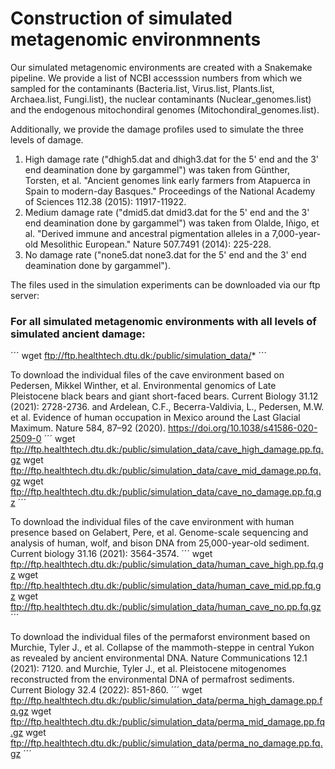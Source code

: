 # Construction of simulated metagenomic environmnents

Our simulated metagenomic environments are created with a Snakemake pipeline. 
We provide a list of NCBI accesssion numbers from which we sampled for the contaminants (Bacteria.list, Virus.list, Plants.list, Archaea.list, Fungi.list), the nuclear contaminants (Nuclear_genomes.list) and the endogenous mitochondiral genomes (Mitochondiral_genomes.list). 

Additionally, we provide the damage profiles used to simulate the three levels of damage.
1. High damage rate ("dhigh5.dat and dhigh3.dat for the 5' end and the 3' end deamination done by gargammel") was taken from Günther, Torsten, et al. "Ancient genomes link early farmers from Atapuerca in Spain to modern-day Basques." Proceedings of the National Academy of Sciences 112.38 (2015): 11917-11922.
2. Medium damage rate ("dmid5.dat dmid3.dat for the 5' end and the 3' end deamination done by gargammel") was taken from Olalde, Iñigo, et al. "Derived immune and ancestral pigmentation alleles in a 7,000-year-old Mesolithic European." Nature 507.7491 (2014): 225-228.
3. No damage rate ("none5.dat none3.dat for the 5' end and the 3' end deamination done by gargammel"). 

The files used in the simulation experiments can be downloaded via our ftp server:

### For all simulated metagenomic environments with all levels of simulated ancient damage: 
´´´
wget ftp://ftp.healthtech.dtu.dk:/public/simulation_data/*
´´´

To download the individual files of the cave environment based on Pedersen, Mikkel Winther, et al. Environmental genomics of Late Pleistocene black bears and giant short-faced bears. Current Biology 31.12 (2021): 2728-2736. and Ardelean, C.F., Becerra-Valdivia, L., Pedersen, M.W. et al. Evidence of human occupation in Mexico around the Last Glacial Maximum. Nature 584, 87–92 (2020). https://doi.org/10.1038/s41586-020-2509-0 
´´´
 wget ftp://ftp.healthtech.dtu.dk:/public/simulation_data/cave_high_damage.pp.fq.gz
 wget ftp://ftp.healthtech.dtu.dk:/public/simulation_data/cave_mid_damage.pp.fq.gz
 wget ftp://ftp.healthtech.dtu.dk:/public/simulation_data/cave_no_damage.pp.fq.gz
´´´

To download the individual files of the cave environment with human presence based on Gelabert, Pere, et al. Genome-scale sequencing and analysis of human, wolf, and bison DNA from 25,000-year-old sediment. Current biology 31.16 (2021): 3564-3574.
´´´
 wget ftp://ftp.healthtech.dtu.dk:/public/simulation_data/human_cave_high.pp.fq.gz
 wget ftp://ftp.healthtech.dtu.dk:/public/simulation_data/human_cave_mid.pp.fq.gz
 wget ftp://ftp.healthtech.dtu.dk:/public/simulation_data/human_cave_no.pp.fq.gz
´´´

To download the individual files of the permaforst environment based on Murchie, Tyler J., et al. Collapse of the mammoth-steppe in central Yukon as revealed by ancient environmental DNA. Nature Communications 12.1 (2021): 7120. and Murchie, Tyler J., et al. Pleistocene mitogenomes reconstructed from the environmental DNA of permafrost sediments. Current Biology 32.4 (2022): 851-860.
´´´
 wget ftp://ftp.healthtech.dtu.dk:/public/simulation_data/perma_high_damage.pp.fq.gz
 wget ftp://ftp.healthtech.dtu.dk:/public/simulation_data/perma_mid_damage.pp.fq.gz
 wget ftp://ftp.healthtech.dtu.dk:/public/simulation_data/perma_no_damage.pp.fq.gz
´´´
